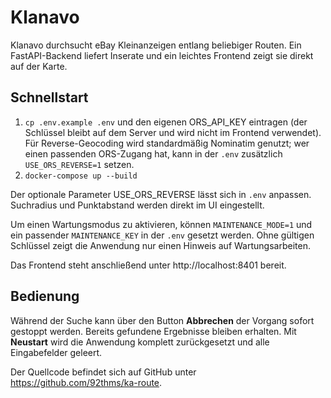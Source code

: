 # Klanavo

Klanavo durchsucht eBay Kleinanzeigen entlang beliebiger Routen. Ein FastAPI-Backend liefert Inserate und ein leichtes Frontend zeigt sie direkt auf der Karte.

## Schnellstart

1. `cp .env.example .env` und den eigenen ORS_API_KEY eintragen (der Schlüssel bleibt auf dem Server und wird nicht im Frontend verwendet). Für Reverse-Geocoding wird standardmäßig Nominatim genutzt; wer einen passenden ORS-Zugang hat, kann in der `.env` zusätzlich `USE_ORS_REVERSE=1` setzen.
2. `docker-compose up --build`

Der optionale Parameter USE_ORS_REVERSE lässt sich in `.env` anpassen. Suchradius und Punktabstand werden direkt im UI eingestellt.

Um einen Wartungsmodus zu aktivieren, können `MAINTENANCE_MODE=1` und ein passender `MAINTENANCE_KEY` in der `.env` gesetzt werden. Ohne gültigen Schlüssel zeigt die Anwendung nur einen Hinweis auf Wartungsarbeiten.

Das Frontend steht anschließend unter http://localhost:8401 bereit.

## Bedienung

Während der Suche kann über den Button **Abbrechen** der Vorgang sofort gestoppt werden. Bereits gefundene Ergebnisse bleiben erhalten. Mit **Neustart** wird die Anwendung komplett zurückgesetzt und alle Eingabefelder geleert.

Der Quellcode befindet sich auf GitHub unter https://github.com/92thms/ka-route.
